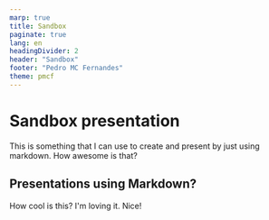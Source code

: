 ```yaml
---
marp: true
title: Sandbox
paginate: true
lang: en
headingDivider: 2
header: "Sandbox"
footer: "Pedro MC Fernandes"
theme: pmcf
---
```


# Sandbox presentation

This is something that I can use to create and present by just using markdown. How awesome is that?

## Presentations using Markdown?

How cool is this? I'm loving it. Nice!